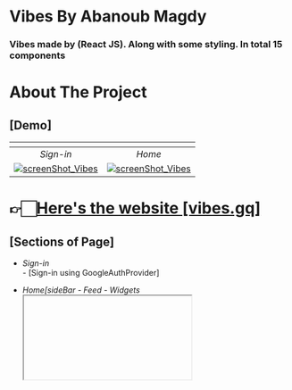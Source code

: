 
# Vibes By Abanoub Magdy

### Vibes made by (React JS). Along with some styling. In total 15 components 

# About The Project 
## [Demo]
| [![]()]() | [![]()]() | 
|:---:|:---:|
| *Sign-in*  | *Home*  |
| [![screenShot_Vibes](https://i.ibb.co/gFfvfqy/image.png)](https://vibes.gq/)| [![screenShot_Vibes](https://i.ibb.co/LpN7qqJ/image.png)](https://vibes.gq/)

# 👉🏻[Here's the website [vibes.gq]](http://vibes.gq/)

## [Sections of Page]

* *Sign-in* <br/> - [Sign-in using GoogleAuthProvider]

* *Home[sideBar - Feed - Widgets<iframe>]* <br/> - [Feed of previous posts... also u can post ur own thought in a new post]

<!-- ROADMAP -->
## [Roadmap]

#### *Home*
- [ ]  1.update post functions (such as reactions[like,comment, and share])
- [x]  2.feed (create-new-post)
- [ ]  3.use [React flip move(library)] to pop-up post as animation


## [Built With]

* [![React][React.js]][React-url]
* to use [rfce(react function component export)] we used [ES7+ React/Redux/React-Native snippets]
 
 <br>

* [react hooks]=>[React-library] 👉🏼to make everything up-to-date
* 1.[material UI] 👉🏼 For icons and elements
* [flexBox]=>[built-in css] 👉🏼 to make everything responsive using(flex e.g. display:flex)

 <br>

* [Firestore DB] 👉🏼 send & receive all data 
* [Firebase GoogleAuth] 👉🏼 for login into the [Home-Page]
* [React context API]=>[React-library] -> [similar to [Redux pattern] for (Data layer .. and that gonna be in any component, no matter how many levels deep inside the components)] 👉🏼to capture the [user-date] when they login with the [API] 

 <br>


* [Firebase Hosting] 👉🏼 to deploy the whole project into the Firebase




## [Download And installation]

Download this template from [Github](https://codeload.github.com/Abanoub5015/Vibes/zip/refs/heads/main)

* ## Install dependencies
```
npm install
```
* Run locally
```
npm start
```





* ## other Commands 

```
0. npx create-react-app vibes  
```

```
1.         
 npm install @mui/material @emotion/react @emotion/styled   
 npm install @mui/icons-material       
```

* ## Firebase Commands
```
 npm i -g firebase-tools
```
```
 firebase logout
 firebase login

 firebase init
[
1.Hosting [spaceBar]
2.Existing project
3.select the project
4.What do u want to use as your public directory? -> answer: build
5.Configure as a single-page app (rewrite all urls to /index.html)? ((y/n))  -> answer: y
]
```


* ## git Commands [// means once]
```
//git init
  git add *
  git commit -m "first commit"
//git branch -M main
//git remote add origin https://github.com/Abanoub5015/Vibes.git
  git push origin main
git pull origin main 
```

* ## git (deploy-page) Commands [// means once]
```
[1] npm run build
[2] firebase deploy

```


* ## after every update:
```
-----------------------------
git add *
git commit -m "first commit"
git push origin main

 [make sure that (package.json => homepage: "") is empty] 
 then do the following:-

 npm run build
 firebase deploy
-----------------------------
```


[React.js]: https://img.shields.io/badge/React-20232A?style=for-the-badge&logo=react&logoColor=61DAFB
[React-url]: https://reactjs.org/

[react hooks]: https://reactjs.org/docs/hooks-intro.html
[React context API]: https://reactjs.org/docs/context.html
[material UI]: https://mui.com/material-ui/material-icons/
[flexBox]: https://www.w3schools.com/css/css3_flexbox_container.asp
[Firestore DB]: https://firebase.google.com/docs/firestore
[Firebase Hosting]: https://firebase.google.com/docs/hosting
[Firebase GoogleAuth]: https://firebase.google.com/docs/auth



[ES7+ React/Redux/React-Native snippets]: https://marketplace.visualstudio.com/items?itemName=dsznajder.es7-react-js-snippets
[rfce(react function component export)]: https://github.com/chillios-ts/vscode-react-javascript-snippets/blob/HEAD/docs/Snippets.md

